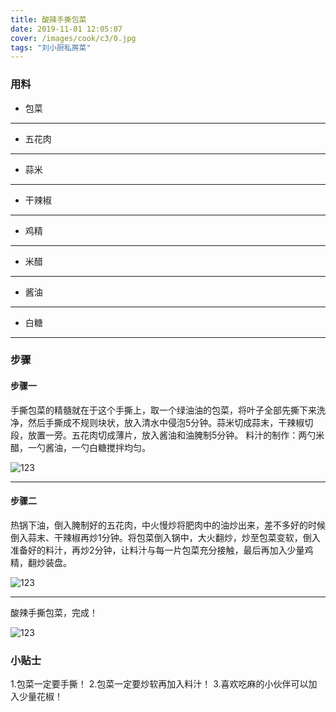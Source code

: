 ```yaml
---
title: 酸辣手撕包菜
date: 2019-11-01 12:05:07
cover: /images/cook/c3/0.jpg
tags: "刘小厨私房菜"
---
```


### 用料

* 包菜
***
* 五花肉
***
* 蒜米
***
* 干辣椒
***
* 鸡精
***
* 米醋
***
* 酱油
***
* 白糖
***

### 步骤

#### 步骤一

手撕包菜的精髓就在于这个手撕上，取一个绿油油的包菜，将叶子全部先撕下来洗净，然后手撕成不规则块状，放入清水中侵泡5分钟。蒜米切成蒜末，干辣椒切段，放置一旁。五花肉切成薄片，放入酱油和油腌制5分钟。
料汁的制作：两勺米醋，一勺酱油，一勺白糖搅拌均匀。

![123](/images/cook/c3/1.jpg)

***

#### 步骤二

热锅下油，倒入腌制好的五花肉，中火慢炒将肥肉中的油炒出来，差不多好的时候倒入蒜末、干辣椒再炒1分钟。将包菜倒入锅中，大火翻炒，炒至包菜变软，倒入准备好的料汁，再炒2分钟，让料汁与每一片包菜充分接触，最后再加入少量鸡精，翻炒装盘。

![123](/images/cook/c3/2.jpg)

***

酸辣手撕包菜，完成！

![123](/images/cook/c3/3.jpg)

### 小贴士

1.包菜一定要手撕！
2.包菜一定要炒软再加入料汁！
3.喜欢吃麻的小伙伴可以加入少量花椒！
